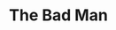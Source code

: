 ---
title: The Bad Man
year: 1930
opening_date: 1930-01-14
closing_date: 
layout: productions
featured_image: 
image_caption:
image_credit:
playbill:
category:
Theatre: Theatre Jacksonville
cast:
  Angela Hardy: Agnes Towers
  Felipe: Charles DePencier
  Pedro: Charleston Kennedy
  Alverada: Daisy Bowden Stephens
  Pancho Lopez: E.S. Beauchamp-Nobbs
  Morgan Pell: Edward Goodman
  Venustiano: Eugene LeaMond
  Gilbert Jones: George W. Simmons, Jr.
  Lucia Pell: Olive Rosenquist
  Bradley: Phil Greenfield
  Henry Smith: Ralph M. Anderson
  Red Giddings: Ralph W. Cooper, Jr.
  Jasper Hardy: Tom Cashen
crew:
  Director: Ella Macklin
  Staging and Props: Dick Grether
  Costumes: Will Louis
understudies: 
orchestra:
external_links:
---